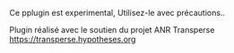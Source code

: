 Ce pplugin est  experimental, Utilisez-le avec précautions..

Plugin réalisé avec le soutien du projet ANR Transperse https://transperse.hypotheses.org
